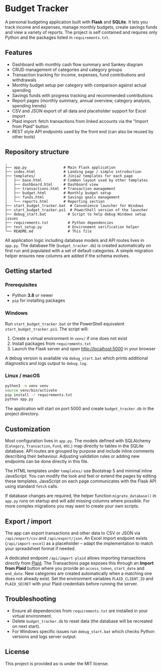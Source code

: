 # Budget Tracker

A personal budgeting application built with **Flask** and **SQLite**. It lets you track income and expenses, manage monthly budgets, create savings funds and view a variety of reports. The project is self contained and requires only Python and the packages listed in `requirements.txt`.

## Features

- Dashboard with monthly cash flow summary and Sankey diagram
- CRUD management of categories and category groups
- Transaction tracking for income, expenses, fund contributions and withdrawals
- Monthly budget setup per category with comparison against actual spending
- Savings funds with progress tracking and recommended contributions
- Report pages (monthly summary, annual overview, category analysis, spending trends)
- CSV and JSON export of all data and placeholder support for Excel import
- Plaid import: fetch transactions from linked accounts via the "Import from Plaid" button
- REST style API endpoints used by the front end (can also be reused by other tools)

## Repository structure

```
.
├── app.py                 # Main Flask application
├── index.html             # Landing page / simple introduction
├── templates/             # Jinja2 templates for each page
│   ├── base.html          # Common layout used by other templates
│   ├── dashboard.html     # Dashboard view
│   ├── transactions.html  # Transaction management
│   ├── budget.html        # Monthly budget setup
│   ├── funds.html         # Savings goals management
│   └── reports.html       # Reporting section
├── start_budget_tracker.bat  # Convenience launcher for Windows
├── start_budget_tracker.ps1  # PowerShell version of the launcher
├── debug_start.bat          # Script to help debug Windows setup issues
├── requirements.txt         # Python dependencies
├── test_setup.py            # Environment verification helper
└── README.md                # This file
```

All application logic including database models and API routes lives in `app.py`. The database file (`budget_tracker.db`) is created automatically on first run and populated with a set of default categories. A simple migration helper ensures new columns are added if the schema evolves.

## Getting started

### Prerequisites

- Python **3.8** or newer
- `pip` for installing packages

### Windows

Run `start_budget_tracker.bat` or the PowerShell equivalent `start_budget_tracker.ps1`. The script will:

1. Create a virtual environment in `venv/` if one does not exist
2. Install packages from `requirements.txt`
3. Launch the Flask server and open [http://localhost:5000](http://localhost:5000) in your browser

A debug version is available via `debug_start.bat` which prints additional diagnostics and logs output to `debug.log`.

### Linux / macOS

```bash
python3 -m venv venv
source venv/bin/activate
pip install -r requirements.txt
python app.py
```

The application will start on port 5000 and create `budget_tracker.db` in the project directory.

## Customization

Most configuration lives in `app.py`. The models defined with SQLAlchemy (`Category`, `Transaction`, `Fund`, etc.) map directly to tables in the SQLite database. API routes are grouped by purpose and include inline comments describing their behaviour. Adjusting validation rules or adding new endpoints can be done directly in this file.

The HTML templates under `templates/` use Bootstrap 5 and minimal inline JavaScript. You can modify the look and feel or extend the pages by editing these templates. JavaScript on each page communicates with the Flask API using standard `fetch` calls.

If database changes are required, the helper function `migrate_database()` in `app.py` runs on startup and will add missing columns where possible. For more complex migrations you may want to create your own scripts.

## Export / import

 The app can export transactions and other data to CSV or JSON via `/api/export/csv` and `/api/export/json`. An Excel import endpoint exists (`/api/import-excel`) as a placeholder – adapt the implementation to match your spreadsheet format if needed.

A dedicated endpoint `/api/import-plaid` allows importing transactions directly from [Plaid](https://plaid.com/). The Transactions page exposes this through an **Import from Plaid** button where you provide an `access_token`, `start_date` and `end_date`. New categories are created automatically when a matching one does not already exist. Set the environment variables `PLAID_CLIENT_ID` and `PLAID_SECRET` with your Plaid credentials before running the server.

## Troubleshooting

- Ensure all dependencies from `requirements.txt` are installed in your virtual environment.
- Delete `budget_tracker.db` to reset data (the database will be recreated on next start).
- For Windows specific issues run `debug_start.bat` which checks Python versions and logs server output.

## License

This project is provided as-is under the MIT license.

